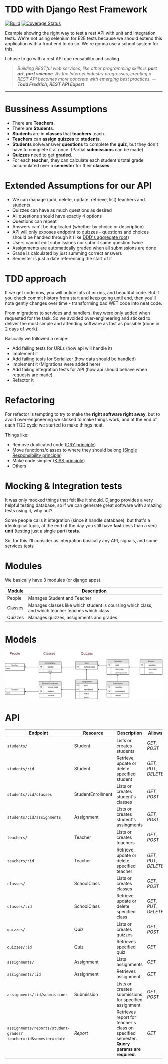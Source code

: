 # TDD with Django Rest Framework
[![Build](https://travis-ci.org/guilatrova/school-api.svg?branch=master)](https://travis-ci.org/guilatrova/school-api)
[![Coverage Status](https://coveralls.io/repos/github/guilatrova/school-api/badge.svg?branch=master)](https://coveralls.io/github/guilatrova/school-api?branch=master)

Example showing the right way to test a rest API with unit and integration tests. 
We're not using selenium for E2E tests because we should extend this application with a front end to do so.
We're gonna use a school system for this.

I chose to go with a rest API due reusability and scaling.

>*Building RESTful web services, like other programming skills is **part art, part science**. As the Internet industry progresses, creating a REST API becomes more concrete with emerging best practices.*
> -- <cite>**Todd Fredrich, REST API Expert**</cite>

---

# Bussiness Assumptions

- There are **Teachers**.
- There are **Students**.
- **Students** are in **classes** that **teachers** teach.
- **Teachers** can **assign quizzes** to **students**.
- **Students** solve/answer **questions** to complete the **quiz**, but they don't have to complete it at once. (Partial **submissions** can be made).
- **Quizzes** need to get **graded**.
- For each **teacher**, they can calculate each student's total grade accumulated over a **semester** for their **classes**.

# Extended Assumptions for our API

- We can manage (add, delete, update, retrieve, list) teachers and students
- Quizzes can have as much questions as desired
- All questions should have exactly 4 options
- Questions can repeat
- Answers can't be duplicated (whether by choice or description)
- API will only exposes endpoint to quizzes - questions and choices should be handled through it (like [DDD's aggregate root](https://stackoverflow.com/questions/1958621/whats-an-aggregate-root))
- Users cannot edit submissions nor submit same question twice
- Assignments are automatically graded when all submissions are done
- Grade is calculated by just summing correct answers
- Semester is just a date referencing the start of it

# TDD approach

If we get code now, you will notice lots of mixins, and beautiful code. But if you check commit history from start and keep going until end, then you'll note gently changes over time - transforming bad WET code into neat code.

From migrations to services and handlers, they were only added when requested for the task. So we avoided over-engineering and sticked to deliver the most simple and attending software as fast as possible (done in 2 days of work).

Basically we followed a recipe:

- Add failing tests for URLs (how api will handle it)
- Implement it
- Add failing tests for Serializer (how data should be handled)
- Implement it (Migrations were added here)
- Add failing integration tests for API (how api should behave when requests are made)
- Refactor it

# Refactoring

For refactor is tempting to try to make the **right software right away**, but to avoid over-engineering we sticked to make things work, and at the end of each TDD cycle we started to make things neat. 

Things like:
- Remove duplicated code ([DRY principle](https://en.wikipedia.org/wiki/Don%27t_repeat_yourself))
- Move functions/classes to where they should belong ([Single Responsibility principle](https://en.wikipedia.org/wiki/Single_responsibility_principle))
- Make code simpler ([KISS principle](https://en.wikipedia.org/wiki/KISS_principle))
- Others

# Mocking & Integration tests

It was only mocked things that felt like it should. Django provides a very helpful testing database, so if we can generate great software with amazing tests using it, why not? 

Some people calls it integration (since it handle database), but that's a ideological topic, at the end of the day you still have **fast** (less than a sec) **unit** (testing just a single part) **tests**.

So, for this I'll consider as integration basically any API, signals, and some services tests

# Modules

We basically have 3 modules (or django apps).

| Module | Description |
|---|---|
| People | Manages Student and Teacher 
| Classes | Manages classes like which student is coursing which class, and which teacher teaches which class
| Quizzes | Manages quizzes, assignments and grades


# Models

![API models](docs/SchoolAPI_Models.png)

# API

| Endpoint | Resource | Description | Allows |
| --- | --- | --- | --- |
| `students/` | Student | Lists or creates students | *GET, POST*
| `students/:id` | Student | Retrieve, update or delete specified student | *GET, PUT, DELETE*
| `students/:id/classes` | StudentEnrollment | Lists or creates student's classes | *GET, POST*
| `students/:id/assignments` | Assignment | Lists or creates student's assingments | *GET, POST*
| `teachers/` | Teacher | Lists or creates teachers | *GET, POST*
| `teachers/:id` | Teacher | Retrieve, update or delete specified teacher | *GET, PUT, DELETE*
| `classes/` | SchoolClass | Lists or creates classes | *GET, POST*
| `classes/:id` | SchoolClass | Retrieve, update or delete specified class | *GET, PUT, DELETE*
| `quizzes/` | Quiz | Lists or creates quizzes | *GET, POST*
| `quizzes/:id` | Quiz | Retrieves specified quiz | *GET*
| `assignments/` | Assignment | Lists assignments | *GET*
| `assignments/:id` | Assignment | Retrieves assignment | *GET*
| `assignments/:id/submissions` | Submission | Lists or creates submissions for specified assignment | *GET, POST*
| `assignments/reports/student-grades?teacher=:id&semester=:date` | *Report* | Retrieves report for teacher's class on specified semester. **Query params are required**. | *GET*